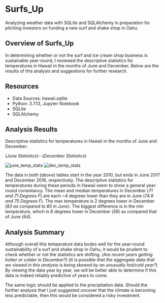 # Surfs_Up
Analyzing weather data with SQLite and SQLAlchemy in preparation for pitching investors on funding a new surf and shake shop in Oahu.

## Overview of Surfs_Up
In determining whether or not the surf and ice cream shop business is sustainable year-round, I reviewed the descriptive statistics for temperatures in Hawaii in the months of June and December. Below are the results of this analysis and suggestions for further research.

## Resources
- Data Sources: hawaii.sqlite
- Python: 3.7.13, Jupyter Notebook
- SQLite
- SQLAlchemy

## Analysis Results
Descriptive statistics for temperatures in Hawaii in the months of June and December:

(_June Statistics_)--(_December Statistics_)

![june_temp_stats](https://user-images.githubusercontent.com/106599446/180037882-496c3973-d067-4cdc-b50e-e245f08506f3.png)
![dec_temp_stats](https://user-images.githubusercontent.com/106599446/180037899-6869dc1f-24ab-434b-b024-bf9d0ee4c4c5.png)

The data in both (_above_) tables start in the year 2010, but ends in June 2017 and December 2016, respectively. The descriptive statistics for temperatures during these periods in Hawaii seem to show a general year-round consistancy. The mean and median temperatures in December (_71 and 71 Degrees F_) are each ~4 degrees lower than they are in June (_74.9 and 75 Degrees F_). The max temperature is 2 degrees lower in December (_83 as compared to 85 in June_). The biggest difference is in the min temperature, which is 8 degrees lower in December (_56_) as compared that of June (_64_).

## Analysis Summary
Although overall this temperature data bodes well for the year-round sustainability of a surf and shake shop in Oahu, it would be prudent to check whether or not the statistics are shifting. (_Are recent years getting hotter or colder in December?_) (_It is possible that the aggregate data that we viewed in this analysis is being skewed by an unusually hot/cold year?_) By viewing the data year by year, we will be better able to determine if this data is indeed reliably predictive of years to come. 

The same logic should be applied to the precipitation data. Should the further analysis that I just suggested uncover that the climate is becoming less predictable, then this would be considered a risky investment.
